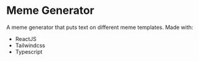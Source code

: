 # Meme Generator

A meme generator that puts text on different meme templates.
Made with:

- ReactJS
- Tailwindcss
- Typescript
